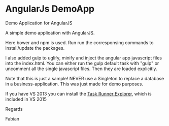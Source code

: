 # AngularJs DemoApp

Demo Application for AngularJS

A simple demo application with AngularJS.

Here bower and npm is used. Run run the corresponsing commands to install/update the packages.

I also added gulp to uglify, minify and inject the angular app javascript files into the index.html.
You can either run the gulp default task with "gulp" or uncomment all the single javascript files. Then they are loaded explicitly.

Note that this is just a sample! NEVER use a Singleton to replace a database in a business-application.
This was just made for demo purposes.

If you have VS 2013 you can install the <a href="https://visualstudiogallery.msdn.microsoft.com/8e1b4368-4afb-467a-bc13-9650572db708">Task Runner Explorer</a>, which is included in VS 2015

Regards

Fabian
